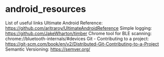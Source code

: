 # android_resources
List of useful links
Ultimate Android Reference: https://github.com/aritraroy/UltimateAndroidReference
Simple logging: https://github.com/JakeWharton/timber
Chrome tool for BLE scanning: chrome://bluetooth-internals/#devices
Git - Contributing to a project: https://git-scm.com/book/en/v2/Distributed-Git-Contributing-to-a-Project
Semantic Versioning: https://semver.org/
